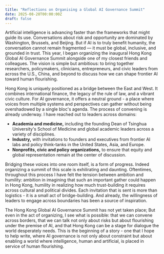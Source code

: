 ```yaml
---
title: "Reflections on Organising a Global AI Governance Summit"
date: 2025-08-28T00:00:00Z
draft: false
---
```


Artificial intelligence is advancing faster than the frameworks that might guide its use. Conversations about risk and opportunity are dominated by Washington, Brussels, and Beijing. But if AI is to truly benefit humanity, the conversation cannot remain fragmented — it must be global, inclusive, and grounded in trust. This year, I began organizing the inaugural Hong Kong Global AI Governance Summit alongside one of my closest friends and colleagues. The vision is simple but ambitious: to bring together researchers, policymakers, clinicians, entrepreneurs, and civic leaders from across the U.S., China, and beyond to discuss how we can shape frontier AI toward human flourishing.

Hong Kong is uniquely positioned as a bridge between the East and West. It combines international finance, the legacy of the rule of law, and a vibrant civic culture. For AI governance, it offers a neutral ground - a place where voices from multiple systems and perspectives can gather without being overshadowed by a single bloc's agenda. The process of convening is already underway. I have reached out to leaders across domains:

- **Academia and medicine,** including the founding Dean of Tsinghua University's School of Medicine and global academic leaders across a variety of disciplines.
- **Industry,** with invitations to founders and executives from frontier AI labs and policy think-tanks in the United States, Asia, and Europe. 
- **Nonprofits, civic and policy organizations,** to ensure that equity and global representation remain at the center of discussion.

Bridging these voices into one room itself, is a form of progress. Indeed organizing a summit of this scale is exhilirating and daunting. Oftentimes, throughout this process I have felt the tension between ambition and humility: ambition in imagining that such an important gather could happen in Hong Kong, humility in realizing how much trust-building it requires across cultural and political divides. Each invitation that is sent is more than logistics - it is a small act of bridge-building. And already, the willingness of leaders to engage across boundaries has been a source of inspiration. 

The Hong Kong Global AI Governance Summit has not yet taken place; But even in the act of organizing, I see what is possible: that we can convene across borders, that we can talk not only about risks but about flourishing under the premise of AI, and that Hong Kong can be a stage for dialogue the world desperately needs. This is the beginning of a story - one that I hope to help write, where AI governance is not only about constraint but about enabling a world where intelligence, human and artificial, is placed in service of human flourishing. 